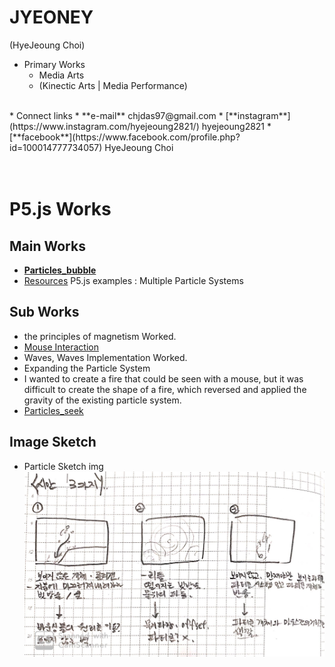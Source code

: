 # JYEONEY
(HyeJeoung Choi)
<br/>
* Primary Works
  * Media Arts
  * (Kinectic Arts | Media Performance)  
<br/>
* Connect links
  * **e-mail**      chjdas97@gmail.com
  * [**instagram**](https://www.instagram.com/hyejeoung2821/)   hyejeoung2821
  * [**facebook**](https://www.facebook.com/profile.php?id=100014777734057)    HyeJeoung Choi
<br/>
<br/>
<br/>

# P5.js Works
## Main Works
 * [**Particles_bubble**](./Particles_bubble/)
  * [Resources](https://p5js.org/examples/simulate-multiple-particle-systems.html)  P5.js examples : Multiple Particle Systems

## Sub Works
 * the principles of magnetism Worked.
  * [Mouse Interaction](./magnet/)
 * Waves, Waves Implementation Worked.
 * Expanding the Particle System
  * I wanted to create a fire that could be seen with a mouse, but it was difficult to create the shape of a fire, which reversed and applied the gravity of the existing particle system.
  * [Particles_seek](./Particles_seek/)

## Image Sketch
 * Particle Sketch img
 ![예시 이미지](./image/particle_sketch.jpeg)
